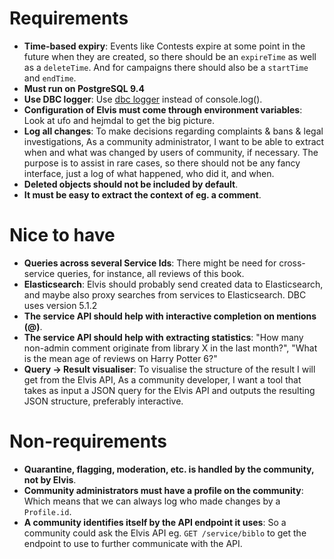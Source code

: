 # Requirements

- **Time-based expiry**: Events like Contests expire at some point in the future when they are created, so there should be an `expireTime` as well as a `deleteTime`.  And for campaigns there should also be a `startTime` and `endTime`.
- **Must run on PostgreSQL 9.4**
- **Use DBC logger**: Use [dbc logger](https://github.com/DBCDK/hejmdal/blob/master/src/utils/logging.util.js) instead of console.log().
- **Configuration of Elvis must come through environment variables**: Look at ufo and hejmdal to get the big picture.
- **Log all changes**: To make decisions regarding complaints & bans & legal investigations, As a community administrator, I want to be able to extract when and what was changed by users of community, if necessary.  The purpose is to assist in rare cases, so there should not be any fancy interface, just a log of what happened, who did it, and when.
- **Deleted objects should not be included by default**. 
- **It must be easy to extract the context of eg. a comment**.


# Nice to have

- **Queries across several Service Ids**: There might be need for cross-service queries, for instance, all reviews of this book.
- **Elasticsearch**: Elvis should probably send created data to Elasticsearch, and maybe also proxy searches from services to Elasticsearch.  DBC uses version 5.1.2
- **The service API should help with interactive completion on mentions (@)**.
- **The service API should help with extracting statistics**: "How many non-admin comment originate from library X in the last month?", "What is the mean age of reviews on Harry Potter 6?"
- **Query -> Result visualiser**: To visualise the structure of the result I will get from the Elvis API, As a community developer, I want a tool that takes as input a JSON query for the Elvis API and outputs the resulting JSON structure, preferably interactive.


# Non-requirements

- **Quarantine, flagging, moderation, etc. is handled by the community, not by Elvis**.
- **Community administrators must have a profile on the community**: Which means that we can always log who made changes by a `Profile.id`.
- **A community identifies itself by the API endpoint it uses**: So a community could ask the Elvis API eg. `GET /service/biblo` to get the endpoint to use to further communicate with the API.
